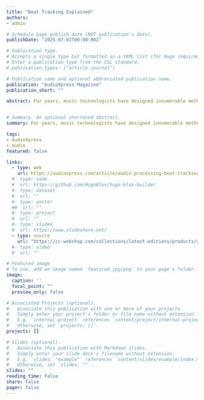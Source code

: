 ```yaml
---
title: "Beat Tracking Explained"
authors:
- admin

# Schedule page publish date (NOT publication's date).
publishDate: "2025-07-01T00:00:00Z"

# Publication type.
# Accepts a single type but formatted as a YAML list (for Hugo requirements).
# Enter a publication type from the CSL standard.
# publication_types: ["article-journal"]

# Publication name and optional abbreviated publication name.
publication: "AudioXpress Magazine"
publication_short: ""

abstract: For years, music technologists have designed innumerable methods to automatically extract beats from music tracks. The early attempts to create automatic beat trackers in the 1980s have now evolved into sophisticated AI-based algorithms we find in many products today.


# Summary. An optional shortened abstract.
summary: For years, music technologists have designed innumerable methods to automatically extract beats from music tracks. The early attempts to create automatic beat trackers in the 1980s have now evolved into sophisticated AI-based algorithms we find in many products today.

tags:
- AudioXpress
- audio
featured: false

links:
  - type: web
    url: https://audioxpress.com/article/audio-processing-beat-tracking-explained
  #- type: code
  #  url: https://github.com/HugoBlox/hugo-blox-builder
  #- type: dataset
  #  url: ""
  #- type: poster
  ##  url: ""
  #- type: project
  #  url: ""
  #- type: slides
  #  url: https://www.slideshare.net/
  - type: source
    url: "https://cc-webshop.com/collections/latest-editions/products/audioxpress-july-2025-pdf"
  #- type: video
  #  url: ""

# Featured image
# To use, add an image named `featured.jpg/png` to your page's folder. 
image:
  caption: ''
  focal_point: ""
  preview_only: false

# Associated Projects (optional).
#   Associate this publication with one or more of your projects.
#   Simply enter your project's folder or file name without extension.
#   E.g. `internal-project` references `content/project/internal-project/index.md`.
#   Otherwise, set `projects: []`.
projects: []

# Slides (optional).
#   Associate this publication with Markdown slides.
#   Simply enter your slide deck's filename without extension.
#   E.g. `slides: "example"` references `content/slides/example/index.md`.
#   Otherwise, set `slides: ""`.
slides: ""
reading_time: False
share: False
pager: false
---
```



